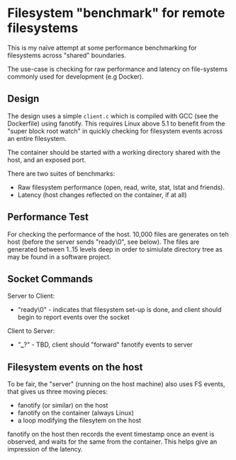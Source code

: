 # Filesystem "benchmark" for remote filesystems

This is my naïve attempt at some performance benchmarking for filesystems
across "shared" boundaries.

The use-case is checking for raw performance and latency on file-systems
commonly used for development (e.g Docker).

## Design

The design uses a simple `client.c` which is compiled with GCC (see the
Dockerfile) using fanotify. This requires Linux above 5.1 to benefit from the
"super block root watch" in quickly checking for filesystem events across an
entire filesystem.

The container should be started with a working directory shared with the host,
and an exposed port.

There are two suites of benchmarks:

- Raw filesystem performance (open, read, write, stat, lstat and friends).
- Latency (host changes reflected on the container, if at all)

## Performance Test

For checking the performance of the host. 10,000 files are generates on teh
host (before the server sends "ready\0", see below). The files are generated
between 1..15 levels deep in order to simiulate directory tree as may be found
in a software project.

## Socket Commands

Server to Client:

- "ready\0" - indicates that filesystem set-up is done, and client should
  begin to report events over the socket

Client to Server:

- "**\_**?" - TBD, client should "forward" fanotify events to server

## Filesystem events on the host

To be fair, the "server" (running on the host machine) also uses FS events,
that gives us three moving pieces:

- fanotify (or similar) on the host
- fanotify on the container (always Linux)
- a loop modifying the filesytem on the host

fanotify on the host then records the event timestamp once an event is
observed, and waits for the same from the container. This helps give an
impression of the latency.
